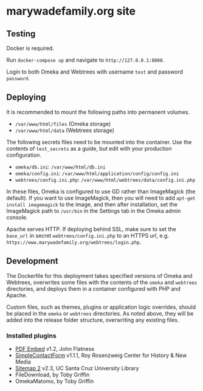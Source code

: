 # marywadefamily.org site

## Testing

Docker is required.

Run `docker-compose up` and navigate to `http://127.0.0.1:8000`.

Login to both Omeka and Webtrees with username `test` and password `password`.

## Deploying

It is recommended to mount the following paths into permanent volumes.

- `/var/www/html/files` (Omeka storage)
- `/var/www/html/data` (Webtrees storage)

The following secrets files need to be mounted into the container.
Use the contents of `test_secrets` as a guide, but edit with your
production configuration.

- `omeka/db.ini`: `/var/www/html/db.ini`
- `omeka/config.ini`: `/var/www/html/application/config/config.ini`
- `webtrees/config.ini.php`: `/var/www/html/webtrees/data/config.ini.php`

In these files, Omeka is configured to use GD rather than ImageMagick
(the default). If you want to use ImageMagick, then you will need to
add `apt-get install imagemagick` to the image, and then after installation,
set the ImageMagick path to `/usr/bin` in the Settings tab in the Omeka
admin console.

Apache serves HTTP. If deploying behind SSL, make sure to set the `base_url`
in secret `webtrees/config.ini.php` to an HTTPS url, e.g.
`https://www.marywadefamily.org/webtrees/login.php`.

## Development

The Dockerfile for this deployment takes specified versions of Omeka and
Webtrees, overwrites some files with the contents of the `omeka` and
`webtrees` directories, and deploys them in a container configured with
PHP and Apache.

Custom files, such as themes, plugins or application logic overrides,
should be placed in the `omeka` or `webtrees` directories. As noted above,
they will be added into the release folder structure, overwriting
any existing files.

### Installed plugins

- [PDF Embed](https://github.com/zerocrates/PdfEmbed) v1.2, John Flatness
- [SimpleContactForm](https://github.com/omeka/plugin-SimpleContactForm) v1.1.1, Roy Rosenzweig Center for History & New Media
- [Sitemap 2](https://github.com/UCSCLibrary/Sitemap) v2.3, UC Santa Cruz University Library
- FileDownload, by Toby Griffin
- OmekaMatomo, by Toby Griffin
